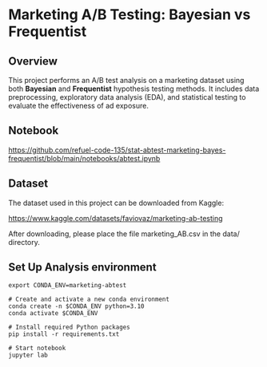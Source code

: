 # Marketing A/B Testing: Bayesian vs Frequentist

## Overview
This project performs an A/B test analysis on a marketing dataset using both **Bayesian** and **Frequentist** hypothesis testing methods.
It includes data preprocessing, exploratory data analysis (EDA), and statistical testing to evaluate the effectiveness of ad exposure.

## Notebook
https://github.com/refuel-code-135/stat-abtest-marketing-bayes-frequentist/blob/main/notebooks/abtest.ipynb

## Dataset

The dataset used in this project can be downloaded from Kaggle:

https://www.kaggle.com/datasets/faviovaz/marketing-ab-testing

After downloading, please place the file marketing_AB.csv in the data/ directory.

## Set Up Analysis environment
```
export CONDA_ENV=marketing-abtest

# Create and activate a new conda environment
conda create -n $CONDA_ENV python=3.10
conda activate $CONDA_ENV

# Install required Python packages
pip install -r requirements.txt

# Start notebook
jupyter lab
```
